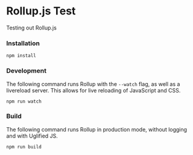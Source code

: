 # Rollup.js Test
Testing out Rollup.js

### Installation
```
npm install
```

### Development

The following command runs Rollup with the `--watch` flag, as well as a livereload server. This allows for live reloading of JavaScript and CSS.

```
npm run watch
```

### Build

The following command runs Rollup in production mode, without logging and with Uglified JS.

```
npm run build
```
